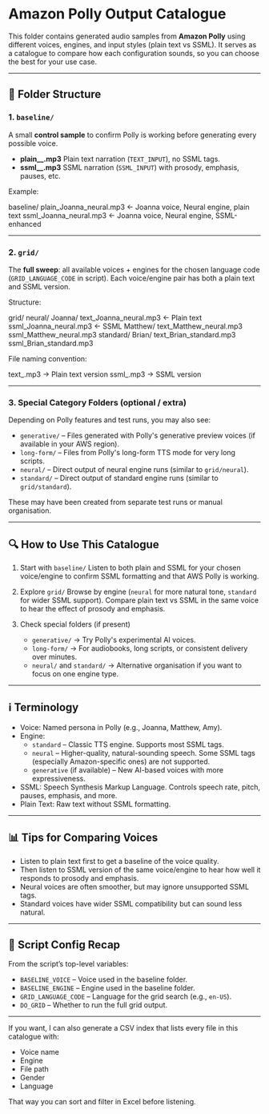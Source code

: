 # Amazon Polly Output Catalogue

This folder contains generated audio samples from **Amazon Polly** using different voices, engines, and input styles (plain text vs SSML).
It serves as a catalogue to compare how each configuration sounds, so you can choose the best for your use case.

---

## 📂 Folder Structure

### 1. `baseline/`
A small **control sample** to confirm Polly is working before generating every possible voice.

- **plain_<Voice>_<Engine>.mp3**
  Plain text narration (`TEXT_INPUT`), no SSML tags.
- **ssml_<Voice>_<Engine>.mp3**
  SSML narration (`SSML_INPUT`) with prosody, emphasis, pauses, etc.

Example:

baseline/
plain_Joanna_neural.mp3   ← Joanna voice, Neural engine, plain text
ssml_Joanna_neural.mp3    ← Joanna voice, Neural engine, SSML-enhanced

---

### 2. `grid/`
The **full sweep**: all available voices + engines for the chosen language code (`GRID_LANGUAGE_CODE` in script).
Each voice/engine pair has both a plain text and SSML version.

Structure:

grid/
neural/
Joanna/
text_Joanna_neural.mp3   ← Plain text
ssml_Joanna_neural.mp3   ← SSML
Matthew/
text_Matthew_neural.mp3
ssml_Matthew_neural.mp3
standard/
Brian/
text_Brian_standard.mp3
ssml_Brian_standard.mp3

File naming convention:

text_.mp3   → Plain text version
ssml_.mp3   → SSML version

---

### 3. Special Category Folders (optional / extra)

Depending on Polly features and test runs, you may also see:

- `generative/` – Files generated with Polly's generative preview voices (if available in your AWS region).
- `long-form/` – Files from Polly's long-form TTS mode for very long scripts.
- `neural/` – Direct output of neural engine runs (similar to `grid/neural`).
- `standard/` – Direct output of standard engine runs (similar to `grid/standard`).

These may have been created from separate test runs or manual organisation.

---

## 🔍 How to Use This Catalogue

1. Start with `baseline/`
   Listen to both plain and SSML for your chosen voice/engine to confirm SSML formatting and that AWS Polly is working.

2. Explore `grid/`
   Browse by engine (`neural` for more natural tone, `standard` for wider SSML support).
   Compare plain text vs SSML in the same voice to hear the effect of prosody and emphasis.

3. Check special folders (if present)
   - `generative/` → Try Polly's experimental AI voices.
   - `long-form/` → For audiobooks, long scripts, or consistent delivery over minutes.
   - `neural/` and `standard/` → Alternative organisation if you want to focus on one engine type.

---

## ℹ️ Terminology

- Voice: Named persona in Polly (e.g., Joanna, Matthew, Amy).
- Engine:
  - `standard` – Classic TTS engine. Supports most SSML tags.
  - `neural` – Higher-quality, natural-sounding speech. Some SSML tags (especially Amazon-specific ones) are not supported.
  - `generative` (if available) – New AI-based voices with more expressiveness.
- SSML: Speech Synthesis Markup Language. Controls speech rate, pitch, pauses, emphasis, and more.
- Plain Text: Raw text without SSML formatting.

---

## 📊 Tips for Comparing Voices

- Listen to plain text first to get a baseline of the voice quality.
- Then listen to SSML version of the same voice/engine to hear how well it responds to prosody and emphasis.
- Neural voices are often smoother, but may ignore unsupported SSML tags.
- Standard voices have wider SSML compatibility but can sound less natural.

---

## 📝 Script Config Recap

From the script’s top-level variables:

- `BASELINE_VOICE` – Voice used in the baseline folder.
- `BASELINE_ENGINE` – Engine used in the baseline folder.
- `GRID_LANGUAGE_CODE` – Language for the grid search (e.g., `en-US`).
- `DO_GRID` – Whether to run the full grid output.

---

If you want, I can also generate a CSV index that lists every file in this catalogue with:
- Voice name
- Engine
- File path
- Gender
- Language

That way you can sort and filter in Excel before listening.